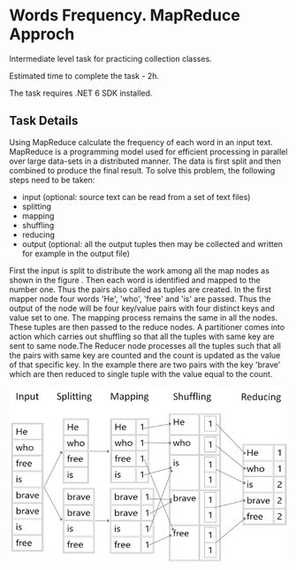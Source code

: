 # Words Frequency. MapReduce Approch

Intermediate level task for practicing collection classes.

Estimated time to complete the task - 2h.

The task requires .NET 6 SDK installed.

## Task Details

Using MapReduce calculate the frequency of each word in an input text. MapReduce is a programming model used for efficient processing in parallel over large data-sets in a distributed manner. The data is first split and then combined to produce the final result. To solve this problem, the following steps need to be taken: 
- input (optional: source text can be read from a set of text files)
- splitting
- mapping
- shuffling
- reducing
- output (optional: all the output tuples then may be collected and written for example in the output file)

First the input is split to distribute the work among all the map nodes as shown in the figure . Then each word is identified and mapped to the number one. Thus the pairs also called as tuples are created. In the first mapper node four words 'He', 'who', 'free' and 'is' are passed. Thus the output of the node will be four key/value pairs with four distinct keys and value set to one. The mapping process remains the same in all the nodes. These tuples are then passed to the reduce nodes.  A partitioner comes into action which carries out shuffling so that all the tuples with same key are sent to same node.The Reducer node processes all the tuples such that all the pairs with same key are counted and the count is updated as the value of that specific key. In the example there are two pairs with the key 'brave' which are then reduced to single tuple with the value equal to the count.

![](Images/map-reduce-words-frequency.png)
